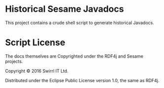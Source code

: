 # Historical Sesame Javadocs

This project contains a crude shell script to generate historical
Javadocs.

# Script License

The docs themselves are Copyrighted under the RDF4j and Sesame
projects.

Copyright © 2016 Swirrl IT Ltd.

Distributed under the Eclipse Public License version 1.0, the same as
RDF4j.
